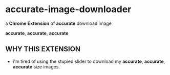 # accurate-image-downloader
a **Chrome Extension** of **accurate** download image

**accurate**, **accurate**, **accurate**

## WHY THIS EXTENSION

- i'm tired of using the stupied slider to download my **accurate**, **accurate**, **accurate** size images.
